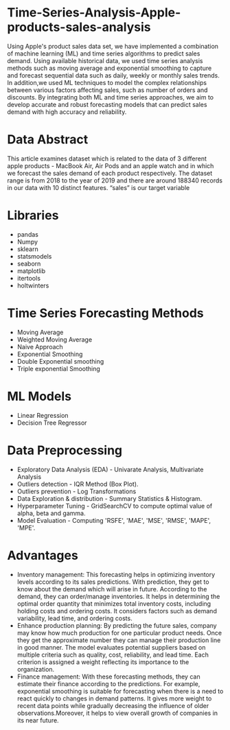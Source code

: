 # Time-Series-Analysis-Apple-products-sales-analysis
Using Apple's product sales data set, we have implemented a combination of machine learning (ML) and time series algorithms to predict sales demand. Using available historical data, we used time series analysis methods such as moving average and exponential smoothing to capture and forecast sequential data such as daily, weekly or monthly sales trends. In addition,we used ML techniques to model the complex relationships between various factors affecting sales, such as number of orders and discounts. By integrating both ML and time series approaches, we aim to develop accurate and robust forecasting models that can predict sales demand with high accuracy and reliability.
# Data Abstract
This article examines dataset which is related to the data of 3 different apple products - MacBook Air, Air Pods and an apple watch and in which we forecast the sales demand of each product respectively. The dataset range is from 2018 to the year of 2019 and there are around 188340 records in our data with 10 distinct features. “sales” is our target variable
# Libraries
* pandas
* Numpy
* sklearn
* statsmodels
* seaborn
* matplotlib
* itertools
* holtwinters
# Time Series Forecasting Methods
* Moving Average
* Weighted Moving Average
* Naive Approach
* Exponential Smoothing
* Double Exponential smoothing
* Triple exponential Smoothing
# ML Models
* Linear Regression
* Decision Tree Regressor
# Data Preprocessing
* Exploratory Data Analysis (EDA) - Univarate Analysis, Multivariate Analysis
* Outliers detection - IQR Method (Box Plot).
* Outliers prevention - Log Transformations
* Data Exploration & distribution - Summary Statistics & Histogram.
* Hyperparameter Tuning - GridSearchCV to compute optimal value of alpha, beta and gamma. 
* Model Evaluation - Computing 'RSFE', 'MAE', 'MSE', 'RMSE', 'MAPE', 'MPE'.
# Advantages
* Inventory management: This forecasting helps in optimizing inventory levels according to its sales predictions. With prediction, they get to know about the demand which will arise in future. According to the demand, they can order/manage inventories. It helps in determining the optimal order quantity that minimizes total inventory costs, including holding costs and ordering costs. It considers factors such as demand variability, lead time, and ordering costs.
* Enhance production planning: By predicting the future sales, company may know how much production for one particular product needs. Once they get the approximate number they can manage their production line in good manner. The model evaluates potential suppliers based on multiple criteria such as quality, cost, reliability, and lead time. Each criterion is assigned a weight reflecting its importance to the organization.
* Finance management: With these forecasting methods, they can estimate their finance according to the predictions. For example, exponential smoothing is suitable for forecasting when there is a need to react quickly to changes in demand patterns. It gives more weight to recent data points while gradually decreasing the influence of older observations.Moreover, it helps to view overall growth of companies in its near future.
